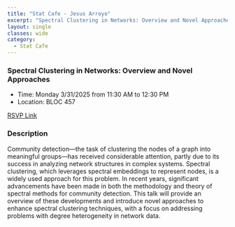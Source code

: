 ```yaml
---
title: "Stat Cafe - Jesus Arroyo"
excerpt: "Spectral Clustering in Networks: Overview and Novel Approaches"
layout: single
classes: wide
category: 
  - Stat Cafe
---
```


 <!--
<img src="https://github.com/tamusgsa/tamusgsa.github.io/blob/master/assets/images/stat_cafe/Arroyo_Mar_31_2025/IMG_2158.JPG?raw=true" alt="Header" width="315" style="float: right;"/> 
-->


### Spectral Clustering in Networks: Overview and Novel Approaches

- Time: Monday 3/31/2025 from 11:30 AM to 12:30 PM
- Location: BLOC 457


[RSVP Link](<https://urldefense.com/v3/__https://forms.gle/sBMiPt6VB9c97Fzr8__;!!KwNVnqRv!D9RfBUnhllaYMALPv_qXV6D6MBWWfo7N6Afsp8nghF46vxwRFJDz1trx5dA_ZdZNOox08YEa49SB5rQLYh1D2Q$>)

### Description
Community detection—the task of clustering the nodes of a graph into meaningful groups—has received considerable attention, partly due to its success in analyzing network structures in complex systems. Spectral clustering, which leverages spectral embeddings to represent nodes, is a widely used approach for this problem. In recent years, significant advancements have been made in both the methodology and theory of spectral methods for community detection. This talk will provide an overview of these developments and introduce novel approaches to enhance spectral clustering techniques, with a focus on addressing problems with degree heterogeneity in network data.

<!--
### Presentation
<iframe src="https://drive.google.com/file/d/1tN9MfS-UIcedYkMafjpg1VxsRcSM0t8T/preview" width="640" height="480" allow="autoplay"></iframe>
-->

<!-- 
### Recording
<iframe width="560" height="315" src="https://www.youtube.com/embed/jEcWYSiLkQU?si=R-NyovAX466xlHP_" title="YouTube video player" frameborder="0" allow="accelerometer; autoplay; clipboard-write; encrypted-media; gyroscope; picture-in-picture; web-share" referrerpolicy="strict-origin-when-cross-origin" allowfullscreen></iframe>
-->

 <!--
### Gallery (Photos by Samantha Williams)

{% include gallery id="layouts_gallery" %}
-->

